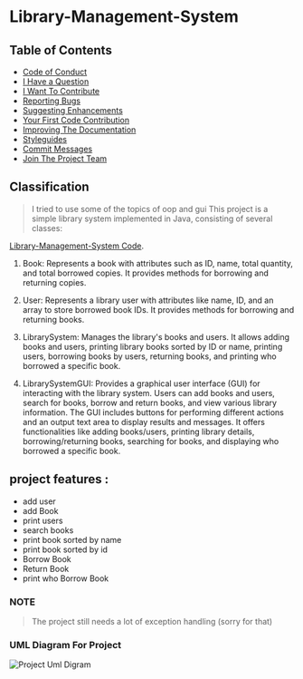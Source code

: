 <!-- omit in toc -->
# Library-Management-System

<!-- omit in toc -->
## Table of Contents

- [Code of Conduct](#code-of-conduct)
- [I Have a Question](#i-have-a-question)
- [I Want To Contribute](#i-want-to-contribute)
- [Reporting Bugs](#reporting-bugs)
- [Suggesting Enhancements](#suggesting-enhancements)
- [Your First Code Contribution](#your-first-code-contribution)
- [Improving The Documentation](#improving-the-documentation)
- [Styleguides](#styleguides)
- [Commit Messages](#commit-messages)
- [Join The Project Team](#join-the-project-team)


## Classification

> I tried to use some of the topics of oop and gui
> This project is a simple library system implemented in Java, consisting of
several classes:

[Library-Management-System Code](https://github.com/Ahmedhany-1/Library-Management-System-lab).
1. Book: Represents a book with attributes such as ID, name, total quantity,
   and total borrowed copies. It provides methods for borrowing and returning
   copies.


2. User: Represents a library user with attributes like name, ID, and an array to
   store borrowed book IDs. It provides methods for borrowing and returning
   books.


3. LibrarySystem: Manages the library's books and users. It allows adding
   books and users, printing library books sorted by ID or name, printing
   users, borrowing books by users, returning books, and printing who
   borrowed a specific book.


4. LibrarySystemGUI: Provides a graphical user interface (GUI) for interacting
   with the library system. Users can add books and users, search for books,
   borrow and return books, and view various library information.
   The GUI includes buttons for performing different actions and an output text
   area to display results and messages. It offers functionalities like adding
   books/users, printing library details, borrowing/returning books, searching for
   books, and displaying who borrowed a specific book.

## project features :
- add user
- add Book 
- print users
- search books
- print book sorted by name
- print book sorted by id 
- Borrow Book
- Return Book
- print who Borrow Book 

### NOTE


> The project still needs a lot of exception handling (sorry for that)

### UML Diagram For Project
![Project Uml Digram](https://github.com/Ahmedhany-1/Library-Management-System-lab/assets/158525685/24abf074-50dd-47d3-972f-74edc3624d11)

